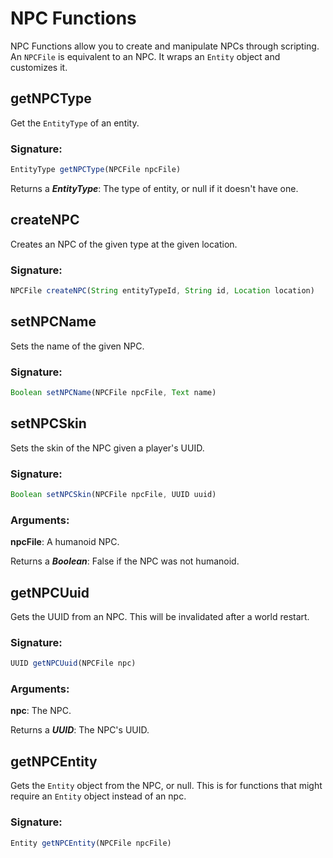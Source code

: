 # NPC Functions
 NPC Functions allow you to create and manipulate NPCs through scripting. An
 `NPCFile` is equivalent to an NPC. It wraps an `Entity` object and customizes it.

## getNPCType

Get the `EntityType` of an entity.

### Signature:
```js
EntityType getNPCType(NPCFile npcFile)
```

Returns a _**EntityType**_: The type of entity, or null if it doesn't have one.

## createNPC

Creates an NPC of the given type at the given location.

### Signature:
```js
NPCFile createNPC(String entityTypeId, String id, Location location)
```

## setNPCName

Sets the name of the given NPC.

### Signature:
```js
Boolean setNPCName(NPCFile npcFile, Text name)
```

## setNPCSkin

Sets the skin of the NPC given a player's UUID.

### Signature:
```js
Boolean setNPCSkin(NPCFile npcFile, UUID uuid)
```
### Arguments:

**npcFile**: A humanoid NPC.

Returns a _**Boolean**_: False if the NPC was not humanoid.

## getNPCUuid

Gets the UUID from an NPC. This will be invalidated after a world restart.

### Signature:
```js
UUID getNPCUuid(NPCFile npc)
```
### Arguments:

**npc**: The NPC.

Returns a _**UUID**_: The NPC's UUID.

## getNPCEntity

Gets the `Entity` object from the NPC, or null. This is for functions that might require
 an `Entity` object instead of an npc.

### Signature:
```js
Entity getNPCEntity(NPCFile npcFile)
```

